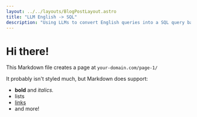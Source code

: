 ```yaml
---
layout: ../../layouts/BlogPostLayout.astro
title: "LLM English -> SQL"
description: "Using LLMs to convert English queries into a SQL query based on a provided database schema."
---
```


# Hi there!

This Markdown file creates a page at `your-domain.com/page-1/`

It probably isn't styled much, but Markdown does support:
- **bold** and _italics._
- lists
- [links](https://astro.build)
- and more!